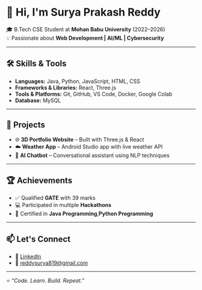 # 👋 Hi, I'm Surya Prakash Reddy

🎓 B.Tech CSE Student at **Mohan Babu University** (2022–2026)    
💡 Passionate about **Web Development | AI/ML | Cybersecurity**  


---

## 🛠️ Skills & Tools
- **Languages:** Java, Python, JavaScript, HTML, CSS  
- **Frameworks & Libraries:** React, Three.js  
- **Tools & Platforms:** Git, GitHub, VS Code, Docker, Google Colab  
- **Database:**  MySQL  

---

## 📌 Projects
- 🌐 **3D Portfolio Website** – Built with Three.js & React  
- ☁️ **Weather App** – Android Studio app with live weather API  
- 🤖 **AI Chatbot** – Conversational assistant using NLP techniques  

---

## 🏆 Achievements
- ✅ Qualified **GATE** with 39 marks  
- 💻 Participated in multiple **Hackathons**  
- 📜 Certified in **Java Programming**,**Python Programming**

---

## 📫 Let's Connect
- 💼 [LinkedIn](www.linkedin.com/in/inaganuri-surya-prakash-reddy-1b34112a6)  
- 📧 reddysurya819@gmail.com
  

---

⭐️ *“Code. Learn. Build. Repeat.”*  
